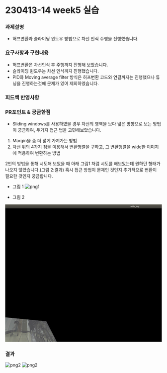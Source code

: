 # 230413-14 week5 실습

### 과제설명
- 허프변환과 슬라이딩 윈도우 방법으로 차선 인식 주행을 진행했습니다.

### 요구사항과 구현내용
- 허프변환은 차선인식 후 주행까지 진행해 보았습니다.
- 슬라이딩 윈도우는 차선 인식까지 진행했습니다.
- PID와 Moving average filter 방식은 허프변환 코드와 연결까지는 진행했으나 튜닝을 진행하는것에 문제가 있어 제외하였습니다.

### 피드백 반영사항

### PR포인트 & 궁금한점
- Sliding windows를 사용하였을 경우 차선의 영역을 보다 넓은 방향으로 보는 방법이 궁금하여, 두가지 접근 법을 고민해보았습니다. 
1) Margin을 좀 더 넓게 가져가는 방법
2) 차선 위의 4가지 점을 이용해서 변환행렬을 구하고, 그 변환행렬을 wide한 이미지에 젹용하여 변환하는 방법 
 
2번의 방법을 통해 시도해 보았을 때 아래 그림1 처럼 시도를 해보았는데 원하던 형태가 나오지 않았습니다.(그림 2:결과) 혹시 접근 방법이 문제인 것인지 추가적으로 변환이 필요한 것인지 궁금합니다. 


- 그림 1
![png1](./week5_실습/img/method.png)

- 그림 2

![png2](./week5_실습/img/sliding.png)

### 결과
![png2](./week5_실습/img/hough_result.png)
![png2](./week5_실습/img/sliding_result.png)
